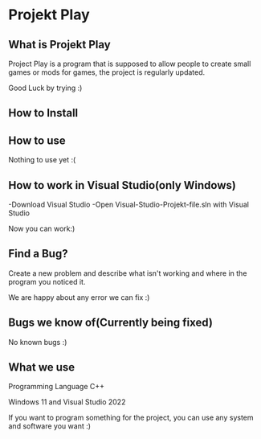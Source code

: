 # Projekt Play
## What is Projekt Play
Project Play is a program that is supposed to allow people to create small games or mods for games,
the project is regularly updated.

Good Luck by trying :)

## How to Install

## How to use

Nothing to use yet :(

## How to work in Visual Studio(only Windows)
-Download Visual Studio
-Open Visual-Studio-Projekt-file.sln with Visual Studio

Now you can work:)

## Find a Bug?
Create a new problem and describe what isn't working
and where in the program you noticed it.

We are happy about any error we can fix :)

## Bugs we know of(Currently being fixed)

No known bugs :)

## What we use
Programming Language C++

Windows 11 and Visual Studio 2022

If you want to program something for the project, you can use any system and software you want :)